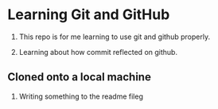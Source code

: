 # Learning Git and GitHub

1. This repo is for me learning to use git and github properly.

2. Learning about how commit reflected on github. 

## Cloned onto a local machine

1. Writing something to the readme fileg 

